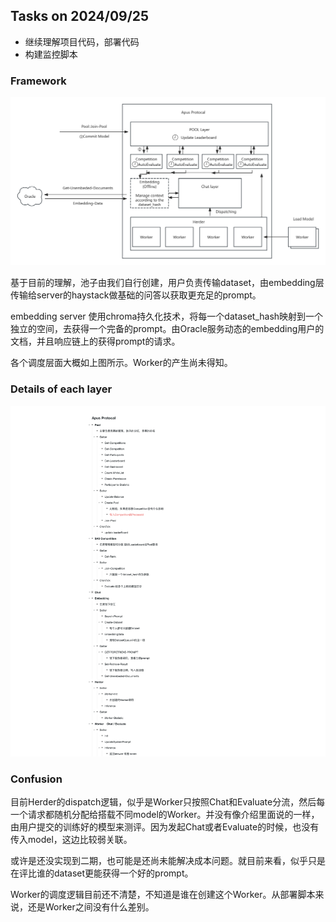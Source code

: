 ## Tasks on 2024/09/25

- 继续理解项目代码，部署代码
- 构建监控脚本


### Framework

![](./framework.png)

基于目前的理解，池子由我们自行创建，用户负责传输dataset，由embedding层传输给server的haystack做基础的问答以获取更充足的prompt。

embedding server 使用chroma持久化技术，将每一个dataset_hash映射到一个独立的空间，去获得一个完备的prompt。由Oracle服务动态的embedding用户的文档，并且响应链上的获得prompt的请求。

各个调度层面大概如上图所示。Worker的产生尚未得知。

### Details of each layer

![](./detail.png)

### Confusion

目前Herder的dispatch逻辑，似乎是Worker只按照Chat和Evaluate分流，然后每一个请求都随机分配给搭载不同model的Worker。并没有像介绍里面说的一样，由用户提交的训练好的模型来测评。因为发起Chat或者Evaluate的时候，也没有传入model，这边比较弱关联。

或许是还没实现到二期，也可能是还尚未能解决成本问题。就目前来看，似乎只是在评比谁的dataset更能获得一个好的prompt。

Worker的调度逻辑目前还不清楚，不知道是谁在创建这个Worker。从部署脚本来说，还是Worker之间没有什么差别。